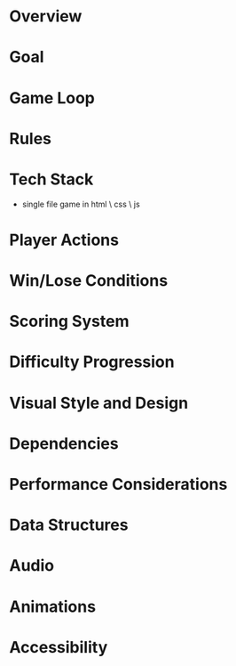 # Overview

# Goal

# Game Loop

# Rules

# Tech Stack
- single file game in html \ css \ js

# Player Actions

# Win/Lose Conditions

# Scoring System

# Difficulty Progression

# Visual Style and Design

# Dependencies

# Performance Considerations

# Data Structures

# Audio

# Animations

# Accessibility
